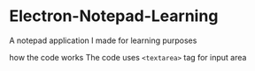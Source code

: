 # Electron-Notepad-Learning
A notepad application I made for learning purposes

how the code works
The code uses `<textarea>` tag for input area
